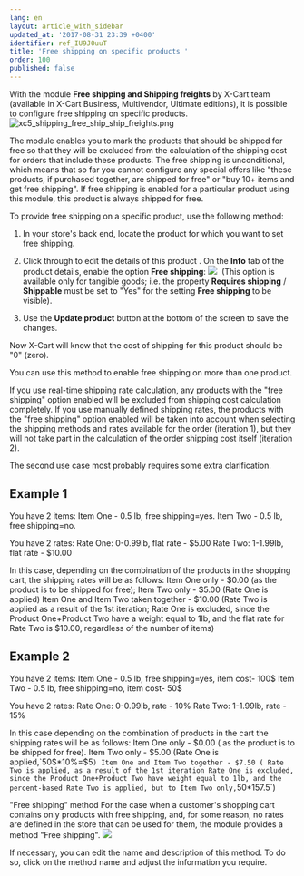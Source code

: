 ```yaml
---
lang: en
layout: article_with_sidebar
updated_at: '2017-08-31 23:39 +0400'
identifier: ref_IU9J0uuT
title: 'Free shipping on specific products '
order: 100
published: false
---
```

With the module **Free shipping and Shipping freights** by X-Cart team (available in X-Cart Business, Multivendor, Ultimate editions), it is possible to configure free shipping on specific products. 
    ![xc5_shipping_free_ship_ship_freights.png]({{site.baseurl}}/attachments/ref_rOT8GezP/xc5_shipping_free_ship_ship_freights.png)

The module enables you to mark the products that should be shipped for free so that they will be excluded from the calculation of the shipping cost for orders that include these products. The free shipping is unconditional, which means that so far you cannot configure any special offers like "these products, if purchased together, are shipped for free" or "buy 10+ items and get free shipping". If free shipping is enabled for a particular product using this module, this product is always shipped for free.

To provide free shipping on a specific product, use the following method:

   1.  In your store's back end, locate the product for which you want to set free shipping.
   
   2.  Click through to edit the details of this product . On the **Info** tab of the product details, enable the option **Free shipping**:
    ![]({{site.baseurl}}/attachments/6389844/9437240.png)
     (This option is available only for tangible goods; i.e. the property **Requires shipping** / **Shippable** must be set to "Yes" for the setting **Free shipping** to be visible).

   3.  Use the **Update product** button at the bottom of the screen to save the changes. 

Now X-Cart will know that the cost of shipping for this product should be "0" (zero).

You can use this method to enable free shipping on more than one product.

If you use real-time shipping rate calculation, any products with the "free shipping" option enabled will be excluded from shipping cost calculation completely.
If you use manually defined shipping rates, the products with the "free shipping" option enabled will be taken into account when selecting the shipping methods and rates available for the order (iteration 1), but they will not take part in the calculation of the order shipping cost itself (iteration 2).

The second use case most probably requires some extra clarification.

## Example 1

You have 2 items:
Item One - 0.5 lb, free shipping=yes.
Item Two - 0.5 lb, free shipping=no.

You have 2 rates:
Rate One: 0-0.99lb, flat rate - $5.00
Rate Two: 1-1.99lb, flat rate - $10.00

In this case, depending on the combination of the products in the shopping cart, the shipping rates will be as follows:
Item One only - $0.00 (as the product is to be shipped for free);
Item Two only - $5.00 (Rate One is applied)
Item One and Item Two taken together - $10.00 (Rate Two is applied as a result of the 1st iteration; Rate One is excluded, since the Product One+Product Two have a weight equal to 1lb, and the flat rate for Rate Two is $10.00, regardless of the number of items)

## Example 2

You have 2 items:
Item One - 0.5 lb, free shipping=yes, item cost- 100$
Item Two - 0.5 lb, free shipping=no, item cost- 50$

You have 2 rates:
Rate One: 0-0.99lb, rate - 10% 
Rate Two: 1-1.99lb, rate - 15%

In this case depending on the combination of products in the cart the shipping rates will be as follows:
Item One only - $0.00 ( as the product is to be shipped for free).
Item Two only - $5.00 (Rate One is applied,`50$*10%=$5` )
Item One and Item Two together - $7.50 ( Rate Two is applied, as a result of the 1st iteration Rate One is excluded, since the Product One+Product Two have weight equal to 1lb, and the percent-based Rate Two is applied, but to Item Two only, `50$*15% -$7.5`)

"Free shipping" method
For the case when a customer's shopping cart contains only products with free shipping, and, for some reason, no rates are defined in the store that can be used for them, the module provides a method "Free shipping". 
![]({{site.baseurl}}/attachments/6389844/9437241.png)

If necessary, you can edit the name and description of this method. To do so, click on the method name and adjust the information you require.


